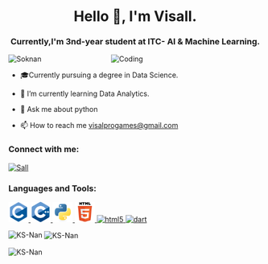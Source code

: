 <h1 align="center"> Hello 👋, I'm Visall.</h1>
<h3 align="center">Currently,I'm 3nd-year student at ITC- AI & Machine Learning.</h3>
<img align="right" alt="Coding" width="300" src="https://www.google.com/imgres?imgurl=https%3A%2F%2Fassets-global.website-files.com%2F5c19100c2b50073e6ee69da1%2F60d35967a853a1b14851703b_All%2520the%2520data%2520(1).gif&tbnid=LdF0RB6zYZ8nuM&vet=12ahUKEwi0_b6m_piCAxUTQWwGHZWRCCUQMygeegUIARDMAQ..i&imgrefurl=https%3A%2F%2Fwww.onebridge.tech%2Fpost%2Fwhat-is-a-data-analyst-and-should-i-hire-one&docid=xLW_H5EqWMOzQM&w=500&h=500&q=data%20science%20GIF&ved=2ahUKEwi0_b6m_piCAxUTQWwGHZWRCCUQMygeegUIARDMAQ">

<p align="left"> <img src="https://komarev.com/ghpvc/?username=Visallll&label=Profile%20views&color=0e75b6&style=flat" alt="Soknan" /> </p>

- 🎓Currently pursuing a degree in Data Science.

- 🌱 I’m currently learning Data Analytics.

- 💬 Ask me about python

- 📫 How to reach me visalprogames@gmail.com

<h3 align="left">Connect with me:</h3>
<p align="left">
<a href="https://www.facebook.com/chhinvisal21?mibextid=LQQJ4d" src="https://raw.githubusercontent.com/rahuldkjain/github-profile-readme-generator/master/src/images/icons/Social/facebook.svg" alt="Swayy" height="30" width="40" /></a>
<a href="https://instagram.com/_chh.visal.chh_?igshid=YTQwZjQ0NmI0OA%3D%3D&utm_source=qr" target="blank"><img align="center" src="https://raw.githubusercontent.com/rahuldkjain/github-profile-readme-generator/master/src/images/icons/Social/instagram.svg" alt="Sall" height="30" width="40" /></a>
</p>

<h3 align="left">Languages and Tools:</h3>
  <a href="https://www.cprogramming.com/" target="_blank" rel="noreferrer">
        <img src="https://raw.githubusercontent.com/devicons/devicon/master/icons/c/c-original.svg" alt="c" width="40" height="40"/>
    </a>
    <a href="https://www.w3schools.com/cpp/" target="_blank" rel="noreferrer">
        <img src="https://raw.githubusercontent.com/devicons/devicon/master/icons/cplusplus/cplusplus-original.svg" alt="cplusplus" width="40" height="40"/>
    </a>
    <a href="https://www.python.org" target="_blank" rel="noreferrer">
        <img src="https://raw.githubusercontent.com/devicons/devicon/master/icons/python/python-original.svg" alt="python" width="40" height="40"/>
    </a>
    <a href="https://www.w3.org/html/" target="_blank" rel="noreferrer">
        <img src="https://raw.githubusercontent.com/devicons/devicon/master/icons/html5/html5-original-wordmark.svg" alt="html5" width="40" height="40"/>
    </a>
        <a href="https://www.java.com/en/" target="_blank" rel="noreferrer">
        <img src="https://avatars3.githubusercontent.com/u/18692364?s=400&v=4" alt="html5" width="40" height="40">
    </a>
     <a href="https://www.dart.dev" target="_blank" rel="noreferrer">
    <img src="https://cdn-images-1.medium.com/v2/resize:fit:1200/1*knHF_qpxdtS8h0Z8EeqowA.png" alt="dart" width="40" height="40"/>
  </a>


<p><img align="left" src="https://github-readme-stats.vercel.app/api/top-langs?username=KS-Nan&show_icons=true&locale=en&layout=compact" alt="KS-Nan" /></p>

<p>&nbsp;<img align="center" src="https://github-readme-stats.vercel.app/api?username=KS-Nan&show_icons=true&locale=en" alt="KS-Nan" /></p>

<p><img align="center" src="https://github-readme-streak-stats.herokuapp.com/?user=KS-Nan&" alt="KS-Nan" /></p>
